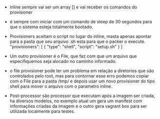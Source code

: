 - inline sempre vai ser um array [] e vai receber os comandos do provisioner
- é sempre com iniciar com um comando de sleep de 30 segundos para que o sistema esteja totalmente bootado.
- Provisioners aceitam o script no lugar do inline, masta apenas apontar para a pasta que seu arquivo .sh esta para que o packer o execute.
"provisioners": [
        {
            "type": "shell",
            "script": "setup.sh"
        }
    ]

- Um outro provisioner é o File, que faz com que um arquivo que especifiquemos seja alocado no caminho informado.

- o file provisioner pode ter um problema em relação a diretorios que são controlados pelo root, mas para contornar esse erro podemos copiar com o File para
a pasta /tmp/ e depois usar um novo provisioner do tipo shell para mover o arquivo com o parametro inline.

- Post-processor são processor que executam após a imagem ser criada, ha diversos modelos, no exemplo atual um gera um manifest com informações criadas da imagem
e o outro gera vagrant box para ser utilizada localmente para testes.
